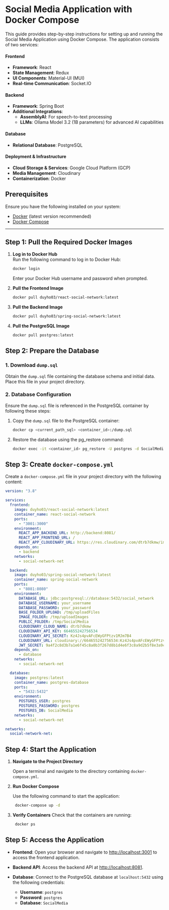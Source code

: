 # Social Media Application with Docker Compose

This guide provides step-by-step instructions for setting up and running the Social Media Application using Docker Compose. The application consists of two services:

#### Frontend
- **Framework**: React
- **State Management**: Redux
- **UI Components**: Material-UI (MUI)
- **Real-time Communication**: Socket.IO

#### Backend
- **Framework**: Spring Boot
- **Additional Integrations**:
  - **AssemblyAI**: For speech-to-text processing
  - **LLMs**: Ollama Model 3.2 (1B parameters) for advanced AI capabilities

#### Database
- **Relational Database**: PostgreSQL

#### Deployment & Infrastructure
- **Cloud Storage & Services**: Google Cloud Platform (GCP)
- **Media Management**: Cloudinary
- **Containerization**: Docker

## Prerequisites

Ensure you have the following installed on your system:

- [Docker](https://www.docker.com/get-started) (latest version recommended)
- [Docker Compose](https://docs.docker.com/compose/install/)

---

## Step 1: Pull the Required Docker Images

1. **Log in to Docker Hub**  
   Run the following command to log in to Docker Hub:

   ```bash
   docker login
   ```

   Enter your Docker Hub username and password when prompted.

2. **Pull the Frontend Image**

   ```bash
   docker pull duyho03/react-social-network:latest
   ```

3. **Pull the Backend Image**
   ```bash
   docker pull duyho03/spring-social-network:latest
   ```
4. **Pull the PostgreSQL Image**
   ```bash
   docker pull postgres:latest
   ```

## Step 2: Prepare the Database

### 1. Download `dump.sql`

Obtain the `dump.sql` file containing the database schema and initial data. Place this file in your project directory.

### 2. Database Configuration

Ensure the `dump.sql` file is referenced in the PostgreSQL container by following these steps:

1. Copy the `dump.sql` file to the PostgreSQL container:
   ```bash
   docker cp <current_path_sql> <container_id>:/dump.sql
   ```
2. Restore the database using the pg_restore command:
   ```bash
   docker exec -it <container_id> pg_restore -U postgres -d SocialMedia < /dump.sql
   ```

## Step 3: Create `docker-compose.yml`

Create a `docker-compose.yml` file in your project directory with the following content:

```yaml
version: "3.8"

services:
  frontend:
    image: duyho03/react-social-network:latest
    container_name: react-social-network
    ports:
      - "3001:3000"
    environment:
      REACT_APP_BACKEND_URL: http://backend:8081/
      REACT_APP_FRONTEND_URL: /
      REACT_APP_CLOUDINARY_URL: https://res.cloudinary.com/dtrb7dkmw/image/upload/
    depends_on:
      - backend
    networks:
      - social-network-net

  backend:
    image: duyho03/spring-social-network:latest
    container_name: spring-social-network
    ports:
      - "8081:8080"
    environment:
      DATABASE_URL: jdbc:postgresql://database:5432/social_network
      DATABASE_USERNAME: your_username
      DATABASE_PASSWORD: your_password
      BASE_FOLDER_UPLOAD: /tmp/uploadFiles
      IMAGE_FOLDER: /tmp/uploadImages
      PUBLIC_FOLDER: /tmp/SocialMedia
      CLOUDINARY_CLOUD_NAME: dtrb7dkmw
      CLOUDINARY_API_KEY: 664655242756534
      CLOUDINARY_API_SECRET: Kz4Js4pvAFcEWyGFPtzv1MJm7B4
      CLOUDINARY_URL: cloudinary://664655242756534:Kz4Js4pvAFcEWyGFPtzv1MJm7B4@dtrb7dkmw
      JWT_SECRET: 9a4f2c8d3b7a1e6f45c8a0b3f267d8b1d4e6f3c8a9d2b5f8e3a9c8b5f6v8a3d9b1c3e2f4a6b7d8e9f1c3d4a5b6c7d8e9f1a2b3c4d5e6f7a8b9c0
    depends_on:
      - database
    networks:
      - social-network-net

  database:
    image: postgres:latest
    container_name: postgres-database
    ports:
      - "5432:5432"
    environment:
      POSTGRES_USER: postgres
      POSTGRES_PASSWORD: postgres
      POSTGRES_DB: SocialMedia
    networks:
      - social-network-net

networks:
  social-network-net:
```

## Step 4: Start the Application

1. **Navigate to the Project Directory**

   Open a terminal and navigate to the directory containing `docker-compose.yml`.

2. **Run Docker Compose**

   Use the following command to start the application:

   ```bash
    docker-compose up -d
   ```

3. **Verify Containers**
   Check that the containers are running:

   ```bash
    docker ps
   ```

## Step 5: Access the Application

- **Frontend**: Open your browser and navigate to [http://localhost:3001](http://localhost:3001) to access the frontend application.

- **Backend API**: Access the backend API at [http://localhost:8081](http://localhost:8081).

- **Database**: Connect to the PostgreSQL database at `localhost:5432` using the following credentials:
  - **Username**: `postgres`
  - **Password**: `postgres`
  - **Database**: `SocialMedia`
